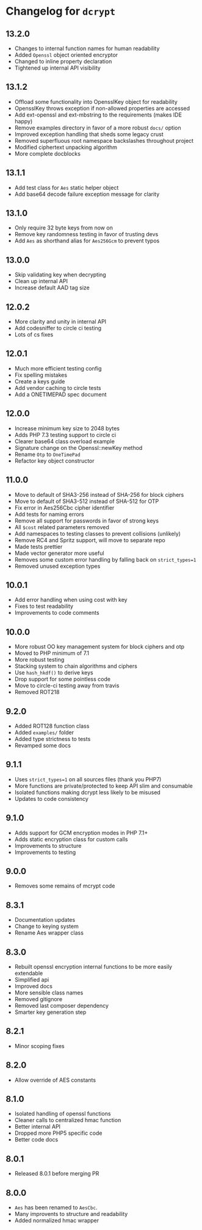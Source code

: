 # Changelog for `dcrypt`

## 13.2.0
- Changes to internal function names for human readability
- Added `Openssl` object oriented encryptor
- Changed to inline property declaration
- Tightened up internal API visibility

## 13.1.2
- Offload some functionality into OpensslKey object for readability
- OpensslKey throws exception if non-allowed properties are accessed
- Add ext-openssl and ext-mbstring to the requirements (makes IDE happy)
- Remove examples directory in favor of a more robust `docs/` option
- Improved exception handling that sheds some legacy crust
- Removed superfluous root namespace backslashes throughout project
- Modified ciphertext unpacking algorithm
- More complete docblocks

## 13.1.1
- Add test class for `Aes` static helper object
- Add base64 decode failure exception message for clarity

## 13.1.0
- Only require 32 byte keys from now on
- Remove key randomness testing in favor of trusting devs
- Add `Aes` as shorthand alias for `Aes256Gcm` to prevent typos

## 13.0.0
- Skip validating key when decrypting
- Clean up internal API
- Increase default AAD tag size

## 12.0.2
- More clarity and unity in internal API
- Add codesniffer to circle ci testing
- Lots of cs fixes

## 12.0.1
- Much more efficient testing config
- Fix spelling mistakes
- Create a keys guide
- Add vendor caching to circle tests
- Add a ONETIMEPAD spec document

## 12.0.0
- Increase minimum key size to 2048 bytes
- Adds PHP 7.3 testing support to circle ci
- Clearer base64 class overload example
- Signature change on the Openssl::newKey method
- Rename `Otp` to `OneTimePad`
- Refactor key object constructor

## 11.0.0
- Move to default of SHA3-256 instead of SHA-256 for block ciphers
- Move to default of SHA3-512 instead of SHA-512 for OTP
- Fix error in Aes256Cbc cipher identifier
- Add tests for naming errors
- Remove all support for passwords in favor of strong keys
- All `$cost` related parameters removed
- Add namespaces to testing classes to prevent collisions (unlikely)
- Remove RC4 and Spritz support, will move to separate repo
- Made tests prettier
- Made vector generator more useful
- Removes some custom error handling by falling back on `strict_types=1`
- Removed unused exception types

## 10.0.1
- Add error handling when using cost with key
- Fixes to test readability
- Improvements to code comments

## 10.0.0
- More robust OO key management system for block ciphers and otp
- Moved to PHP minimum of 7.1
- More robust testing
- Stacking system to chain algorithms and ciphers
- Use `hash_hkdf()` to derive keys
- Drop support for some pointless code
- Move to circle-ci testing away from travis
- Removed ROT218

## 9.2.0
- Added ROT128 function class
- Added `examples/` folder
- Added type strictness to tests
- Revamped some docs

## 9.1.1
- Uses `strict_types=1` on all sources files (thank you PHP7)
- More functions are private/protected to keep API slim and consumable
- Isolated functions making dcrypt less likely to be misused
- Updates to code consistency

## 9.1.0
- Adds support for GCM encryption modes in PHP 7.1+
- Adds static encryption class for custom calls
- Improvements to structure
- Improvements to testing

## 9.0.0
- Removes some remains of mcrypt code

## 8.3.1
- Documentation updates
- Change to keying system
- Rename Aes wrapper class

## 8.3.0
- Rebuilt openssl encryption internal functions to be more easily extendable
- Simplified api
- Improved docs
- More sensible class names
- Removed gitignore
- Removed last composer dependency
- Smarter key generation step

## 8.2.1
- Minor scoping fixes

## 8.2.0
- Allow override of AES constants

## 8.1.0
- Isolated handling of openssl functions
- Cleaner calls to centralized hmac function
- Better internal API
- Dropped more PHP5 specific code
- Better code docs

## 8.0.1
- Released 8.0.1 before merging PR

## 8.0.0
- `Aes` has been renamed to `AesCbc`.
- Many improvents to structure and readability
- Added normalized hmac wrapper
